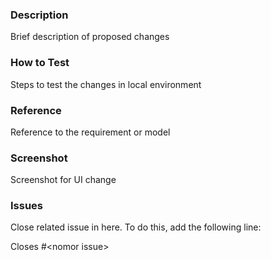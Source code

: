 ### Description
Brief description of proposed changes

### How to Test
Steps to test the changes in local environment

### Reference
Reference to the requirement or model

### Screenshot
Screenshot for UI change

### Issues
Close related issue in here. To do this, add the following line:

Closes #\<nomor issue\>

